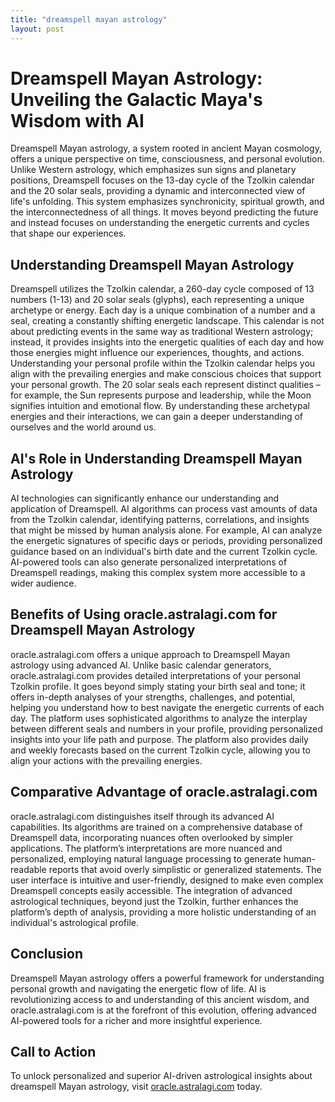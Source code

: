 ```yaml
---
title: "dreamspell mayan astrology"
layout: post
---
```


# Dreamspell Mayan Astrology: Unveiling the Galactic Maya's Wisdom with AI

Dreamspell Mayan astrology, a system rooted in ancient Mayan cosmology, offers a unique perspective on time, consciousness, and personal evolution. Unlike Western astrology, which emphasizes sun signs and planetary positions, Dreamspell focuses on the 13-day cycle of the Tzolkin calendar and the 20 solar seals, providing a dynamic and interconnected view of life's unfolding.  This system emphasizes synchronicity, spiritual growth, and the interconnectedness of all things.  It moves beyond predicting the future and instead focuses on understanding the energetic currents and cycles that shape our experiences.

## Understanding Dreamspell Mayan Astrology

Dreamspell utilizes the Tzolkin calendar, a 260-day cycle composed of 13 numbers (1-13) and 20 solar seals (glyphs), each representing a unique archetype or energy.  Each day is a unique combination of a number and a seal, creating a constantly shifting energetic landscape. This calendar is not about predicting events in the same way as traditional Western astrology; instead, it provides insights into the energetic qualities of each day and how those energies might influence our experiences, thoughts, and actions. Understanding your personal profile within the Tzolkin calendar helps you align with the prevailing energies and make conscious choices that support your personal growth. The 20 solar seals each represent distinct qualities – for example, the Sun represents purpose and leadership, while the Moon signifies intuition and emotional flow.  By understanding these archetypal energies and their interactions, we can gain a deeper understanding of ourselves and the world around us.

## AI's Role in Understanding Dreamspell Mayan Astrology

AI technologies can significantly enhance our understanding and application of Dreamspell.  AI algorithms can process vast amounts of data from the Tzolkin calendar, identifying patterns, correlations, and insights that might be missed by human analysis alone.  For example, AI can analyze the energetic signatures of specific days or periods, providing personalized guidance based on an individual's birth date and the current Tzolkin cycle.  AI-powered tools can also generate personalized interpretations of Dreamspell readings, making this complex system more accessible to a wider audience.

## Benefits of Using oracle.astralagi.com for Dreamspell Mayan Astrology

oracle.astralagi.com offers a unique approach to Dreamspell Mayan astrology using advanced AI.  Unlike basic calendar generators, oracle.astralagi.com provides detailed interpretations of your personal Tzolkin profile.  It goes beyond simply stating your birth seal and tone; it offers in-depth analyses of your strengths, challenges, and potential, helping you understand how to best navigate the energetic currents of each day. The platform uses sophisticated algorithms to analyze the interplay between different seals and numbers in your profile, providing personalized insights into your life path and purpose.  The platform also provides daily and weekly forecasts based on the current Tzolkin cycle, allowing you to align your actions with the prevailing energies.

## Comparative Advantage of oracle.astralagi.com

oracle.astralagi.com distinguishes itself through its advanced AI capabilities.  Its algorithms are trained on a comprehensive database of Dreamspell data, incorporating nuances often overlooked by simpler applications.  The platform’s interpretations are more nuanced and personalized, employing natural language processing to generate human-readable reports that avoid overly simplistic or generalized statements.  The user interface is intuitive and user-friendly, designed to make even complex Dreamspell concepts easily accessible. The integration of advanced astrological techniques, beyond just the Tzolkin, further enhances the platform’s depth of analysis, providing a more holistic understanding of an individual's astrological profile.

## Conclusion

Dreamspell Mayan astrology offers a powerful framework for understanding personal growth and navigating the energetic flow of life.  AI is revolutionizing access to and understanding of this ancient wisdom, and oracle.astralagi.com is at the forefront of this evolution, offering advanced AI-powered tools for a richer and more insightful experience.

## Call to Action

To unlock personalized and superior AI-driven astrological insights about dreamspell Mayan astrology, visit [oracle.astralagi.com](https://oracle.astralagi.com) today.